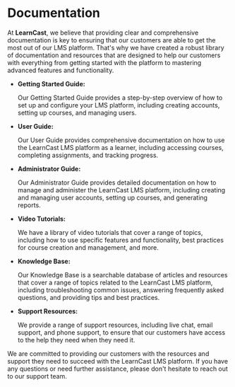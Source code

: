 # Documentation

At **LearnCast**, we believe that providing clear and comprehensive documentation is key to ensuring that our customers are able to get the most out of our LMS platform. That's why we have created a robust library of documentation and resources that are designed to help our customers with everything from getting started with the platform to mastering advanced features and functionality.

- **Getting Started Guide:**

    Our Getting Started Guide provides a step-by-step overview of how to set up and configure your LMS platform, including creating accounts, setting up courses, and managing users.

- **User Guide:**

    Our User Guide provides comprehensive documentation on how to use the LearnCast LMS platform as a learner, including accessing courses, completing assignments, and tracking progress.

- **Administrator Guide:**

    Our Administrator Guide provides detailed documentation on how to manage and administer the LearnCast LMS platform, including creating and managing user accounts, setting up courses, and generating reports.

- **Video Tutorials:**

    We have a library of video tutorials that cover a range of topics, including how to use specific features and functionality, best practices for course creation and management, and more.

- **Knowledge Base:**

    Our Knowledge Base is a searchable database of articles and resources that cover a range of topics related to the LearnCast LMS platform, including troubleshooting common issues, answering frequently asked questions, and providing tips and best practices.

- **Support Resources:**

    We provide a range of support resources, including live chat, email support, and phone support, to ensure that our customers have access to the help they need when they need it.

We are committed to providing our customers with the resources and support they need to succeed with the LearnCast LMS platform. If you have any questions or need further assistance, please don't hesitate to reach out to our support team.